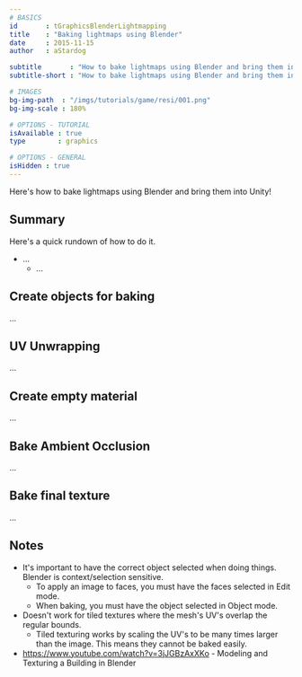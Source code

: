 ```yaml
---
# BASICS
id       : tGraphicsBlenderLightmapping
title    : "Baking lightmaps using Blender"
date     : 2015-11-15
author   : aStardog

subtitle       : "How to bake lightmaps using Blender and bring them into Unity!"
subtitle-short : "How to bake lightmaps using Blender and bring them into Unity!"

# IMAGES
bg-img-path  : "/imgs/tutorials/game/resi/001.png"
bg-img-scale : 180%

# OPTIONS - TUTORIAL
isAvailable : true
type        : graphics

# OPTIONS - GENERAL
isHidden : true
---
```

Here's how to bake lightmaps using Blender and bring them into Unity!

## Summary

Here's a quick rundown of how to do it.

* ...
    * ...

## Create objects for baking

...

## UV Unwrapping

...

## Create empty material

...

## Bake Ambient Occlusion

...

## Bake final texture

...

## Notes

* It's important to have the correct object selected when doing things. Blender is context/selection sensitive.
    * To apply an image to faces, you must have the faces selected in Edit mode.
	* When baking, you must have the object selected in Object mode.
* Doesn't work for tiled textures where the mesh's UV's overlap the regular bounds.
    * Tiled texturing works by scaling the UV's to be many times larger than the image. This means they cannot be baked easily.
* https://www.youtube.com/watch?v=3jJGBzAxXKo - Modeling and Texturing a Building in Blender
